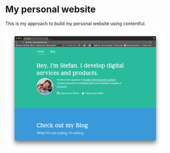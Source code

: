 # My personal website

This is my approach to build my personal website using contentful.

![Website of Stefan Judis](./screenshot.png)

